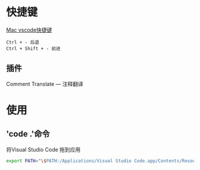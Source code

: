 # 快捷键

[Mac vscode快捷键](https://segmentfault.com/a/1190000012811886)

```node
Ctrl + - 后退
Ctrl + Shift + - 前进
```



## 插件

Comment Translate — 注释翻译



# 使用

## 'code .'命令

将Visual Studio Code 拖到应用

```bash
export PATH="\$PATH:/Applications/Visual Studio Code.app/Contents/Resources/app/bin"
```

